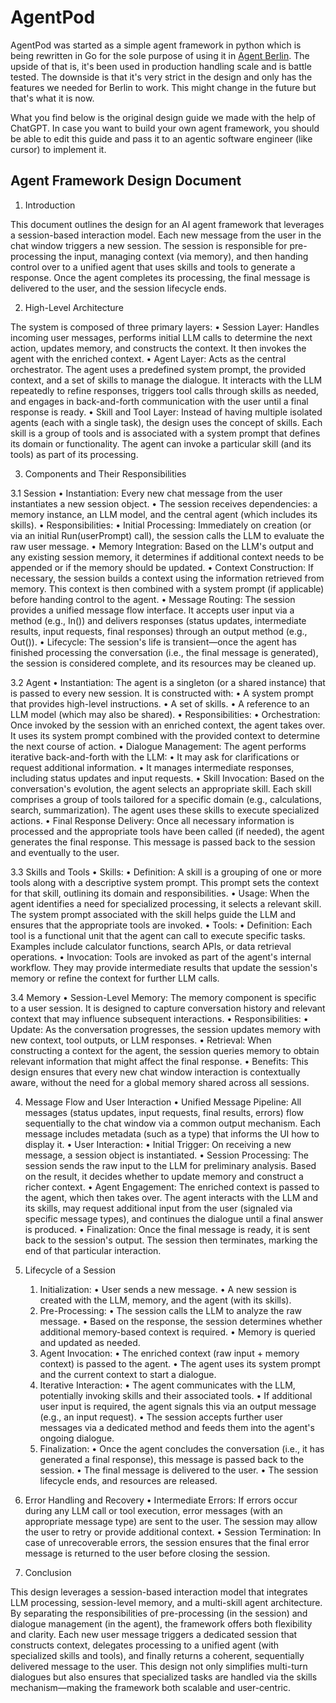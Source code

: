 # AgentPod

AgentPod was started as a simple agent framework in python which is being rewritten in Go for the sole purpose of using it in [Agent Berlin](https://agentberlin.ai). The upside of that is, it's been used in production handling scale and is battle tested. The downside is that it's very strict in the design and only has the features we needed for Berlin to work. This might change in the future but that's what it is now.

What you find below is the original design guide we made with the help of ChatGPT. In case you want to build your own agent framework, you should be able to edit this guide and pass it to an agentic software engineer (like cursor) to implement it.


## Agent Framework Design Document

1. Introduction

This document outlines the design for an AI agent framework that leverages a session-based interaction model. Each new message from the user in the chat window triggers a new session. The session is responsible for pre-processing the input, managing context (via memory), and then handing control over to a unified agent that uses skills and tools to generate a response. Once the agent completes its processing, the final message is delivered to the user, and the session lifecycle ends.

2. High-Level Architecture

The system is composed of three primary layers:
	•	Session Layer:
Handles incoming user messages, performs initial LLM calls to determine the next action, updates memory, and constructs the context. It then invokes the agent with the enriched context.
	•	Agent Layer:
Acts as the central orchestrator. The agent uses a predefined system prompt, the provided context, and a set of skills to manage the dialogue. It interacts with the LLM repeatedly to refine responses, triggers tool calls through skills as needed, and engages in back-and-forth communication with the user until a final response is ready.
	•	Skill and Tool Layer:
Instead of having multiple isolated agents (each with a single task), the design uses the concept of skills. Each skill is a group of tools and is associated with a system prompt that defines its domain or functionality. The agent can invoke a particular skill (and its tools) as part of its processing.

3. Components and Their Responsibilities

3.1 Session
	•	Instantiation:
Every new chat message from the user instantiates a new session object.
	•	The session receives dependencies: a memory instance, an LLM model, and the central agent (which includes its skills).
	•	Responsibilities:
	•	Initial Processing:
Immediately on creation (or via an initial Run(userPrompt) call), the session calls the LLM to evaluate the raw user message.
	•	Memory Integration:
Based on the LLM's output and any existing session memory, it determines if additional context needs to be appended or if the memory should be updated.
	•	Context Construction:
If necessary, the session builds a context using the information retrieved from memory. This context is then combined with a system prompt (if applicable) before handing control to the agent.
	•	Message Routing:
The session provides a unified message flow interface. It accepts user input via a method (e.g., In()) and delivers responses (status updates, intermediate results, input requests, final responses) through an output method (e.g., Out()).
	•	Lifecycle:
The session's life is transient—once the agent has finished processing the conversation (i.e., the final message is generated), the session is considered complete, and its resources may be cleaned up.

3.2 Agent
	•	Instantiation:
The agent is a singleton (or a shared instance) that is passed to every new session. It is constructed with:
	•	A system prompt that provides high-level instructions.
	•	A set of skills.
	•	A reference to an LLM model (which may also be shared).
	•	Responsibilities:
	•	Orchestration:
Once invoked by the session with an enriched context, the agent takes over. It uses its system prompt combined with the provided context to determine the next course of action.
	•	Dialogue Management:
The agent performs iterative back-and-forth with the LLM:
	•	It may ask for clarifications or request additional information.
	•	It manages intermediate responses, including status updates and input requests.
	•	Skill Invocation:
Based on the conversation's evolution, the agent selects an appropriate skill. Each skill comprises a group of tools tailored for a specific domain (e.g., calculations, search, summarization). The agent uses these skills to execute specialized actions.
	•	Final Response Delivery:
Once all necessary information is processed and the appropriate tools have been called (if needed), the agent generates the final response. This message is passed back to the session and eventually to the user.

3.3 Skills and Tools
	•	Skills:
	•	Definition:
A skill is a grouping of one or more tools along with a descriptive system prompt. This prompt sets the context for that skill, outlining its domain and responsibilities.
	•	Usage:
When the agent identifies a need for specialized processing, it selects a relevant skill. The system prompt associated with the skill helps guide the LLM and ensures that the appropriate tools are invoked.
	•	Tools:
	•	Definition:
Each tool is a functional unit that the agent can call to execute specific tasks. Examples include calculator functions, search APIs, or data retrieval operations.
	•	Invocation:
Tools are invoked as part of the agent's internal workflow. They may provide intermediate results that update the session's memory or refine the context for further LLM calls.

3.4 Memory
	•	Session-Level Memory:
The memory component is specific to a user session. It is designed to capture conversation history and relevant context that may influence subsequent interactions.
	•	Responsibilities:
	•	Update:
As the conversation progresses, the session updates memory with new context, tool outputs, or LLM responses.
	•	Retrieval:
When constructing a context for the agent, the session queries memory to obtain relevant information that might affect the final response.
	•	Benefits:
This design ensures that every new chat window interaction is contextually aware, without the need for a global memory shared across all sessions.

4. Message Flow and User Interaction
	•	Unified Message Pipeline:
All messages (status updates, input requests, final results, errors) flow sequentially to the chat window via a common output mechanism. Each message includes metadata (such as a type) that informs the UI how to display it.
	•	User Interaction:
	•	Initial Trigger:
On receiving a new message, a session object is instantiated.
	•	Session Processing:
The session sends the raw input to the LLM for preliminary analysis. Based on the result, it decides whether to update memory and construct a richer context.
	•	Agent Engagement:
The enriched context is passed to the agent, which then takes over. The agent interacts with the LLM and its skills, may request additional input from the user (signaled via specific message types), and continues the dialogue until a final answer is produced.
	•	Finalization:
Once the final message is ready, it is sent back to the session's output. The session then terminates, marking the end of that particular interaction.

5. Lifecycle of a Session
	1.	Initialization:
	•	User sends a new message.
	•	A new session is created with the LLM, memory, and the agent (with its skills).
	2.	Pre-Processing:
	•	The session calls the LLM to analyze the raw message.
	•	Based on the response, the session determines whether additional memory-based context is required.
	•	Memory is queried and updated as needed.
	3.	Agent Invocation:
	•	The enriched context (raw input + memory context) is passed to the agent.
	•	The agent uses its system prompt and the current context to start a dialogue.
	4.	Iterative Interaction:
	•	The agent communicates with the LLM, potentially invoking skills and their associated tools.
	•	If additional user input is required, the agent signals this via an output message (e.g., an input request).
	•	The session accepts further user messages via a dedicated method and feeds them into the agent's ongoing dialogue.
	5.	Finalization:
	•	Once the agent concludes the conversation (i.e., it has generated a final response), this message is passed back to the session.
	•	The final message is delivered to the user.
	•	The session lifecycle ends, and resources are released.

6. Error Handling and Recovery
	•	Intermediate Errors:
If errors occur during any LLM call or tool execution, error messages (with an appropriate message type) are sent to the user. The session may allow the user to retry or provide additional context.
	•	Session Termination:
In case of unrecoverable errors, the session ensures that the final error message is returned to the user before closing the session.

7. Conclusion

This design leverages a session-based interaction model that integrates LLM processing, session-level memory, and a multi-skill agent architecture. By separating the responsibilities of pre-processing (in the session) and dialogue management (in the agent), the framework offers both flexibility and clarity. Each new user message triggers a dedicated session that constructs context, delegates processing to a unified agent (with specialized skills and tools), and finally returns a coherent, sequentially delivered message to the user. This design not only simplifies multi-turn dialogues but also ensures that specialized tasks are handled via the skills mechanism—making the framework both scalable and user-centric.
